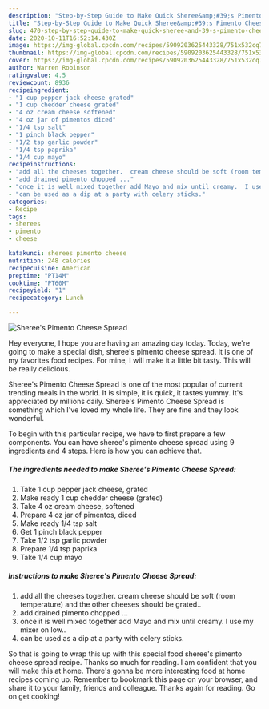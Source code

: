 ```yaml
---
description: "Step-by-Step Guide to Make Quick Sheree&amp;#39;s Pimento Cheese Spread"
title: "Step-by-Step Guide to Make Quick Sheree&amp;#39;s Pimento Cheese Spread"
slug: 470-step-by-step-guide-to-make-quick-sheree-and-39-s-pimento-cheese-spread
date: 2020-10-11T16:52:14.430Z
image: https://img-global.cpcdn.com/recipes/5909203625443328/751x532cq70/sherees-pimento-cheese-spread-recipe-main-photo.jpg
thumbnail: https://img-global.cpcdn.com/recipes/5909203625443328/751x532cq70/sherees-pimento-cheese-spread-recipe-main-photo.jpg
cover: https://img-global.cpcdn.com/recipes/5909203625443328/751x532cq70/sherees-pimento-cheese-spread-recipe-main-photo.jpg
author: Warren Robinson
ratingvalue: 4.5
reviewcount: 8936
recipeingredient:
- "1 cup pepper jack cheese grated"
- "1 cup chedder cheese grated"
- "4 oz cream cheese softened"
- "4 oz jar of pimentos diced"
- "1/4 tsp salt"
- "1 pinch black pepper"
- "1/2 tsp garlic powder"
- "1/4 tsp paprika"
- "1/4 cup mayo"
recipeinstructions:
- "add all the cheeses together.  cream cheese should be soft (room temperature) and the other cheeses should be grated.."
- "add drained pimento chopped ..."
- "once it is well mixed together add Mayo and mix until creamy.  I use my mixer on low.."
- "can be used as a dip at a party with celery sticks."
categories:
- Recipe
tags:
- sherees
- pimento
- cheese

katakunci: sherees pimento cheese 
nutrition: 248 calories
recipecuisine: American
preptime: "PT14M"
cooktime: "PT60M"
recipeyield: "1"
recipecategory: Lunch

---
```



![Sheree&#39;s Pimento Cheese Spread](https://img-global.cpcdn.com/recipes/5909203625443328/751x532cq70/sherees-pimento-cheese-spread-recipe-main-photo.jpg)

Hey everyone, I hope you are having an amazing day today. Today, we're going to make a special dish, sheree&#39;s pimento cheese spread. It is one of my favorites food recipes. For mine, I will make it a little bit tasty. This will be really delicious.

Sheree&#39;s Pimento Cheese Spread is one of the most popular of current trending meals in the world. It is simple, it is quick, it tastes yummy. It's appreciated by millions daily. Sheree&#39;s Pimento Cheese Spread is something which I've loved my whole life. They are fine and they look wonderful.




To begin with this particular recipe, we have to first prepare a few components. You can have sheree&#39;s pimento cheese spread using 9 ingredients and 4 steps. Here is how you can achieve that.

<!--inarticleads1-->

##### The ingredients needed to make Sheree&#39;s Pimento Cheese Spread:

1. Take 1 cup pepper jack cheese, grated
1. Make ready 1 cup chedder cheese (grated)
1. Take 4 oz cream cheese, softened
1. Prepare 4 oz jar of pimentos, diced
1. Make ready 1/4 tsp salt
1. Get 1 pinch black pepper
1. Take 1/2 tsp garlic powder
1. Prepare 1/4 tsp paprika
1. Take 1/4 cup mayo




<!--inarticleads2-->

##### Instructions to make Sheree&#39;s Pimento Cheese Spread:

1. add all the cheeses together.  cream cheese should be soft (room temperature) and the other cheeses should be grated..
1. add drained pimento chopped ...
1. once it is well mixed together add Mayo and mix until creamy.  I use my mixer on low..
1. can be used as a dip at a party with celery sticks.




So that is going to wrap this up with this special food sheree&#39;s pimento cheese spread recipe. Thanks so much for reading. I am confident that you will make this at home. There's gonna be more interesting food at home recipes coming up. Remember to bookmark this page on your browser, and share it to your family, friends and colleague. Thanks again for reading. Go on get cooking!
